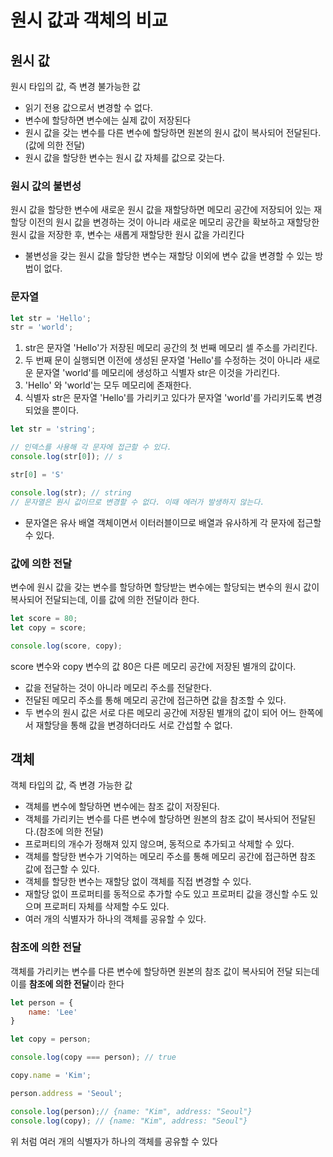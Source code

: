 # 원시 값과 객체의 비교

## 원시 값

원시 타입의 값, 즉 변경 불가능한 값

- 읽기 전용 값으로서 변경할 수 없다.
- 변수에 할당하면 변수에는 실제 값이 저장된다
- 원시 값을 갖는 변수를 다른 변수에 할당하면 원본의 원시 값이 복사되어 전달된다.(값에 의한 전달)
- 원시 값을 할당한 변수는 원시 값 자체를 값으로 갖는다.

### 원시 값의 불변성

원시 값을 할당한 변수에 새로운 원시 값을 재할당하면 메모리 공간에 저장되어 있는 재할당 이전의 원시 값을 변경하는 것이 아니라 새로운 메모리 공간을 확보하고 재할당한 원시 값을 저장한 후, 변수는 새롭게 재할당한 원시 값을 가리킨다

- 불변성을 갖는 원시 값을 할당한 변수는 재할당 이외에 변수 값을 변경할 수 있는 방법이 없다.

### 문자열

```js
let str = 'Hello';
str = 'world';
```

1. str은 문자열 'Hello'가 저장된 메모리 공간의 첫 번째 메모리 셀 주소를 가리킨다.
2. 두 번째 문이 실행되면 이전에 생성된 문자열 'Hello'를 수정하는 것이 아니라 새로운 문자열 'world'를 메모리에 생성하고 식별자 str은 이것을 가리킨다.
3. 'Hello' 와 'world'는 모두 메모리에 존재한다. 
4. 식별자 str은 문자열 'Hello'를 가리키고 있다가 문자열 'world'를 가리키도록 변경되었을 뿐이다.

```js
let str = 'string';

// 인덱스를 사용해 각 문자에 접근할 수 있다.                                   
console.log(str[0]); // s

str[0] = 'S'

console.log(str); // string
// 문자열은 원시 값이므로 변경할 수 없다. 이때 에러가 발생하지 않는다.
```

- 문자열은 유사 배열 객체이면서 이터러블이므로 배열과 유사하게 각 문자에 접근할 수 있다.

### 값에 의한 전달

변수에 원시 값을 갖는 변수를 할당하면 할당받는 변수에는 할당되는 변수의 원시 값이 복사되어 전달되는데, 이를 값에 의한 전달이라 한다.

```js
let score = 80;
let copy = score;

console.log(score, copy);
```

score 변수와 copy 변수의 값 80은 다른 메모리 공간에 저장된 별개의 값이다.

- 값을 전달하는 것이 아니라 메모리 주소를 전달한다.
- 전달된 메모리 주소를 통해 메모리 공간에 접근하면 값을 참조할 수 있다.
- 두 변수의 원시 값은 서로 다른 메모리 공간에 저장된 별개의 값이 되어 어느 한쪽에서 재할당을 통해 값을 변경하더라도 서로 간섭할 수 없다. 

## 객체

객체 타입의 값, 즉 변경 가능한 값

- 객체를 변수에 할당하면 변수에는 참조 값이 저장된다.
- 객체를 가리키는 변수를 다른 변수에 할당하면 원본의 참조 값이 복사되어 전달된다.(참조에 의한 전달)
- 프로퍼티의 개수가 정해져 있지 않으며, 동적으로 추가되고 삭제할 수 있다.
- 객체를 할당한 변수가 기억하는 메모리 주소를 통해 메모리 공간에 접근하면 참조 값에 접근할 수 있다.
- 객체를 할당한 변수는 재할당 없이 객체를 직접 변경할 수 있다.
- 재할당 없이 프로퍼티를 동적으로 추가할 수도 있고 프로퍼티 값을 갱신할 수도 있으며 프로퍼티 자체를 삭제할 수도 있다.
- 여러 개의 식별자가 하나의 객체를 공유할 수 있다.

### 참조에 의한 전달

객체를 가리키는 변수를 다른 변수에 할당하면 원본의 참조 값이 복사되어 전달 되는데 이를 **참조에 의한 전달**이라 한다

```js
let person = {
    name: 'Lee'
}

let copy = person;

console.log(copy === person); // true

copy.name = 'Kim';

person.address = 'Seoul';

console.log(person);// {name: "Kim", address: "Seoul"}
console.log(copy); // {name: "Kim", address: "Seoul"}
```

위 처럼 여러 개의 식별자가 하나의 객체를 공유할 수 있다